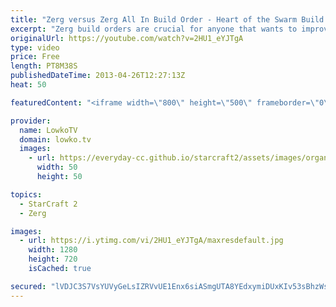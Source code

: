 ```yaml
---
title: "Zerg versus Zerg All In Build Order - Heart of the Swarm Build Order for StarCraft II"
excerpt: "Zerg build orders are crucial for anyone that wants to improve in StarCraft II: Heart of the Swarm. This time around however, instead of macro build orders for Zerg we take a look at an all in build that should work at every level of play. This should be a good all in for maps where the gas geysers in"
originalUrl: https://youtube.com/watch?v=2HU1_eYJTgA
type: video
price: Free
length: PT8M38S
publishedDateTime: 2013-04-26T12:27:13Z
heat: 50

featuredContent: "<iframe width=\"800\" height=\"500\" frameborder=\"0\" src=\"https://www.youtube.com/embed/2HU1_eYJTgA\" allow=\"accelerometer; autoplay; encrypted-media; gyroscope; picture-in-picture\" allowfullscreen></iframe>"

provider:
  name: LowkoTV
  domain: lowko.tv
  images:
    - url: https://everyday-cc.github.io/starcraft2/assets/images/organizations/lowko.tv-50x50.jpg
      width: 50
      height: 50

topics:
  - StarCraft 2
  - Zerg

images:
  - url: https://i.ytimg.com/vi/2HU1_eYJTgA/maxresdefault.jpg
    width: 1280
    height: 720
    isCached: true

secured: "lVDJC3S7VsYUVyGeLsIZRVvUE1Enx6siASmgUTA8YEdxymiDUxKIv53sBhzWsfWCtv+P5HL9wICZLa/kfW3LcySg9qK+VHpzPf7Uqx466wpC0AbeXOheXxQCpBgMiuVGIiD+8kKCC1yXWJCYU14126vcqlZKOfj0RzsZAiCA3lDDVwWrEFW85PGWaWb1mG8UrK5ckvZdg/txt0LG+4ZELQxlppfne/Rn0yrhixarNhiQAWpXvEKR/ACddbtqMyb0h2EhvrNH+u6PY8jV6LcUSjGu4DMHTTBL4/yVCp95a9wnurmEsUeR/ZtKwZe3K1wT80C/tHpksnACO3nX4J+ODYTHwAHrQdzPyOeAebelPLDe8BsuhTsrdivuka2syrVL8jI3Rwp5e/yYSjvTL+nV+7K3EyOqdLBW7hhVuDd7g14=;8e2BJFvC2GP7jtuGISBWBw=="
---
```


